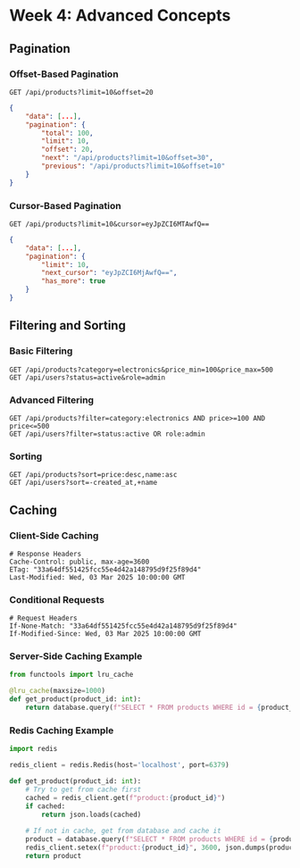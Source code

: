 # Week 4: Advanced Concepts

## Pagination

### Offset-Based Pagination
```http
GET /api/products?limit=10&offset=20
```

```json
{
    "data": [...],
    "pagination": {
        "total": 100,
        "limit": 10,
        "offset": 20,
        "next": "/api/products?limit=10&offset=30",
        "previous": "/api/products?limit=10&offset=10"
    }
}
```

### Cursor-Based Pagination
```http
GET /api/products?limit=10&cursor=eyJpZCI6MTAwfQ==
```

```json
{
    "data": [...],
    "pagination": {
        "limit": 10,
        "next_cursor": "eyJpZCI6MjAwfQ==",
        "has_more": true
    }
}
```

## Filtering and Sorting

### Basic Filtering
```http
GET /api/products?category=electronics&price_min=100&price_max=500
GET /api/users?status=active&role=admin
```

### Advanced Filtering
```http
GET /api/products?filter=category:electronics AND price>=100 AND price<=500
GET /api/users?filter=status:active OR role:admin
```

### Sorting
```http
GET /api/products?sort=price:desc,name:asc
GET /api/users?sort=-created_at,+name
```

## Caching

### Client-Side Caching
```http
# Response Headers
Cache-Control: public, max-age=3600
ETag: "33a64df551425fcc55e4d42a148795d9f25f89d4"
Last-Modified: Wed, 03 Mar 2025 10:00:00 GMT
```

### Conditional Requests
```http
# Request Headers
If-None-Match: "33a64df551425fcc55e4d42a148795d9f25f89d4"
If-Modified-Since: Wed, 03 Mar 2025 10:00:00 GMT
```

### Server-Side Caching Example
```python
from functools import lru_cache

@lru_cache(maxsize=1000)
def get_product(product_id: int):
    return database.query(f"SELECT * FROM products WHERE id = {product_id}")
```

### Redis Caching Example
```python
import redis

redis_client = redis.Redis(host='localhost', port=6379)

def get_product(product_id: int):
    # Try to get from cache first
    cached = redis_client.get(f"product:{product_id}")
    if cached:
        return json.loads(cached)
    
    # If not in cache, get from database and cache it
    product = database.query(f"SELECT * FROM products WHERE id = {product_id}")
    redis_client.setex(f"product:{product_id}", 3600, json.dumps(product))
    return product
```